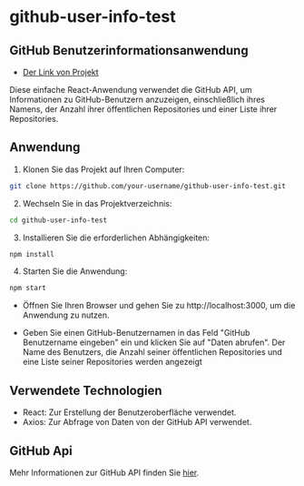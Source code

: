 # github-user-info-test
## GitHub Benutzerinformationsanwendung

* [Der Link von Projekt](https://github-user-info-test.vercel.app/)

Diese einfache React-Anwendung verwendet die GitHub API, um Informationen zu GitHub-Benutzern anzuzeigen, einschließlich ihres Namens, der Anzahl ihrer öffentlichen Repositories und einer Liste ihrer Repositories.

## Anwendung

1. Klonen Sie das Projekt auf Ihren Computer:

```bash
git clone https://github.com/your-username/github-user-info-test.git

```

2. Wechseln Sie in das Projektverzeichnis:

```bash
cd github-user-info-test

```

3. Installieren Sie die erforderlichen Abhängigkeiten:

```bash
npm install

```

4. Starten Sie die Anwendung:

```bash
npm start

```

* Öffnen Sie Ihren Browser und gehen Sie zu http://localhost:3000, um die Anwendung zu nutzen.

* Geben Sie einen GitHub-Benutzernamen in das Feld "GitHub Benutzername eingeben" ein und klicken Sie auf "Daten abrufen". Der Name des Benutzers, die Anzahl seiner öffentlichen Repositories und eine Liste seiner Repositories werden angezeigt

## Verwendete Technologien

- React: Zur Erstellung der Benutzeroberfläche verwendet.
- Axios: Zur Abfrage von Daten von der GitHub API verwendet.

## GitHub Api

Mehr Informationen zur GitHub API finden Sie  [hier](https://docs.github.com/en/rest?apiVersion=2022-11-28).
